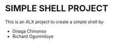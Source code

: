 # SIMPLE  SHELL PROJECT 
This is an ALX project to create a simple shell by 
- Onaga Chinonso 
- Richard Ogunmiloye

